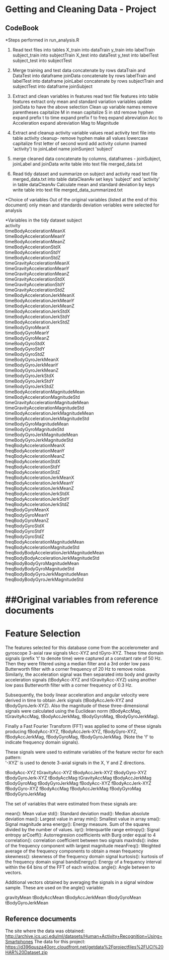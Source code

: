 # Getting and Cleaning Data - Project 
## CodeBook

*Steps performed in run_analysis.R
1. Read text files into tables
	X_train into dataTrain
	y_train into labelTrain
	subject_train into subjectTrain
	X_test into dataTest
	y_test into labelTest
	subject_test into subjectTest
	
2. Merge training and test data
	concatenate by rows dataTrain and DataTest into dataframe joinData
	concatenate by rows labelTrain and labelTest into dataframe joinLabel
	concatenate by rows subjectTrain and subjectTest into dataframe joinSubject
	
3. Extract and clean variables in features
	read text file features into table features
	extract only mean and standard variation variables
	update joinData to have the above selection
	Clean up variable names
		remove parentheses
		capitalize M in mean
		capitalize S in std
		remove hyphen
		expand prefix t to time
		expand prefix f to freq
		expand abreviation Acc to Acceleration
		expand abreviation Mag to Magnitude
		
4. Extract and cleanup activity variable values
	read activity text file into table activity
	cleanup-
		remove hyphen
		make all values lowercase
		capitalize first letter of second word
	add activity column (named 'activity') to joinLabel
	name joinSunject 'subject'

5. merge cleaned data
	concatenate by columns, dataframes - joinSubject, joinLabel and joinData
	write table into text file merged_data.txt
	
6. Read tidy dataset and summarize on subject and activity
	read text file merged_data.txt into table dataCleanAv
	set keys 'subject' and 'activity' in table dataCleanAv
	Calculate mean and standard deviation by keys
	write table into text file merged_data_summarized.txt
	
*Choice of variables
	Out of the original variables (listed at the end of this document)
	only mean and standards deviation veriables were selected for analysis

*Variables in the tidy dataset
subject                                   
activity                                 
timeBodyAccelerationMeanX                 
timeBodyAccelerationMeanY                
timeBodyAccelerationMeanZ                 
timeBodyAccelerationStdX                 
timeBodyAccelerationStdY                  
timeBodyAccelerationStdZ                 
timeGravityAccelerationMeanX              
timeGravityAccelerationMeanY             
timeGravityAccelerationMeanZ              
timeGravityAccelerationStdX              
timeGravityAccelerationStdY               
timeGravityAccelerationStdZ              
timeBodyAccelerationJerkMeanX             
timeBodyAccelerationJerkMeanY            
timeBodyAccelerationJerkMeanZ             
timeBodyAccelerationJerkStdX             
timeBodyAccelerationJerkStdY              
timeBodyAccelerationJerkStdZ             
timeBodyGyroMeanX                         
timeBodyGyroMeanY                        
timeBodyGyroMeanZ                         
timeBodyGyroStdX                         
timeBodyGyroStdY                          
timeBodyGyroStdZ                         
timeBodyGyroJerkMeanX                     
timeBodyGyroJerkMeanY                    
timeBodyGyroJerkMeanZ                     
timeBodyGyroJerkStdX                     
timeBodyGyroJerkStdY                      
timeBodyGyroJerkStdZ                     
timeBodyAccelerationMagnitudeMean         
timeBodyAccelerationMagnitudeStd         
timeGravityAccelerationMagnitudeMean      
timeGravityAccelerationMagnitudeStd      
timeBodyAccelerationJerkMagnitudeMean     
timeBodyAccelerationJerkMagnitudeStd     
timeBodyGyroMagnitudeMean                 
timeBodyGyroMagnitudeStd                 
timeBodyGyroJerkMagnitudeMean             
timeBodyGyroJerkMagnitudeStd             
freqBodyAccelerationMeanX                 
freqBodyAccelerationMeanY                
freqBodyAccelerationMeanZ                 
freqBodyAccelerationStdX                 
freqBodyAccelerationStdY                  
freqBodyAccelerationStdZ                 
freqBodyAccelerationJerkMeanX             
freqBodyAccelerationJerkMeanY            
freqBodyAccelerationJerkMeanZ             
freqBodyAccelerationJerkStdX             
freqBodyAccelerationJerkStdY              
freqBodyAccelerationJerkStdZ             
freqBodyGyroMeanX                         
freqBodyGyroMeanY                        
freqBodyGyroMeanZ                         
freqBodyGyroStdX                         
freqBodyGyroStdY                          
freqBodyGyroStdZ                         
freqBodyAccelerationMagnitudeMean         
freqBodyAccelerationMagnitudeStd         
freqBodyBodyAccelerationJerkMagnitudeMean 
freqBodyBodyAccelerationJerkMagnitudeStd 
freqBodyBodyGyroMagnitudeMean             
freqBodyBodyGyroMagnitudeStd             
freqBodyBodyGyroJerkMagnitudeMean         
freqBodyBodyGyroJerkMagnitudeStd  

##Original variables from reference documents
============================================
Feature Selection 
============================================

The features selected for this database come from the accelerometer and 
gyroscope 3-axial raw signals tAcc-XYZ and tGyro-XYZ. These time domain signals 
(prefix 't' to denote time) were captured at a constant rate of 50 Hz.
Then they were filtered using a median filter and a 3rd order low pass
Butterworth filter with a corner frequency of 20 Hz to remove noise.
Similarly, the acceleration signal was then separated into body and 
gravity acceleration signals (tBodyAcc-XYZ and tGravityAcc-XYZ) using 
another low pass Butterworth filter with a corner frequency of 0.3 Hz. 

Subsequently, the body linear acceleration and angular velocity were 
derived in time to obtain Jerk signals (tBodyAccJerk-XYZ and tBodyGyroJerk-XYZ).
Also the magnitude of these three-dimensional signals were calculated using the
Euclidean norm (tBodyAccMag, tGravityAccMag, tBodyAccJerkMag, tBodyGyroMag, tBodyGyroJerkMag). 

Finally a Fast Fourier Transform (FFT) was applied to some of these signals
producing fBodyAcc-XYZ, fBodyAccJerk-XYZ, fBodyGyro-XYZ, fBodyAccJerkMag, fBodyGyroMag,
fBodyGyroJerkMag. (Note the 'f' to indicate frequency domain signals). 

These signals were used to estimate variables of the feature vector for each pattern:  
'-XYZ' is used to denote 3-axial signals in the X, Y and Z directions.

tBodyAcc-XYZ
tGravityAcc-XYZ
tBodyAccJerk-XYZ
tBodyGyro-XYZ
tBodyGyroJerk-XYZ
tBodyAccMag
tGravityAccMag
tBodyAccJerkMag
tBodyGyroMag
tBodyGyroJerkMag
fBodyAcc-XYZ
fBodyAccJerk-XYZ
fBodyGyro-XYZ
fBodyAccMag
fBodyAccJerkMag
fBodyGyroMag
fBodyGyroJerkMag

The set of variables that were estimated from these signals are: 

mean(): Mean value
std(): Standard deviation
mad(): Median absolute deviation 
max(): Largest value in array
min(): Smallest value in array
sma(): Signal magnitude area
energy(): Energy measure. Sum of the squares divided by the number of values. 
iqr(): Interquartile range 
entropy(): Signal entropy
arCoeff(): Autorregresion coefficients with Burg order equal to 4
correlation(): correlation coefficient between two signals
maxInds(): index of the frequency component with largest magnitude
meanFreq(): Weighted average of the frequency components to obtain a mean frequency
skewness(): skewness of the frequency domain signal 
kurtosis(): kurtosis of the frequency domain signal 
bandsEnergy(): Energy of a frequency interval within the 64 bins of the FFT of each window.
angle(): Angle between to vectors.

Additional vectors obtained by averaging the signals in a signal window sample. These are used on the angle() variable:

gravityMean
tBodyAccMean
tBodyAccJerkMean
tBodyGyroMean
tBodyGyroJerkMean

## Reference documents
The site where the data was obtained:
http://archive.ics.uci.edu/ml/datasets/Human+Activity+Recognition+Using+Smartphones
The data for this project:
https://d396qusza40orc.cloudfront.net/getdata%2Fprojectfiles%2FUCI%20HAR%20Dataset.zip

